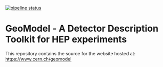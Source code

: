 [![pipeline status](https://gitlab.cern.ch/GeoModelDev/documentation/badges/master/pipeline.svg)](https://gitlab.cern.ch/GeoModelDev/documentation/commits/master)


# GeoModel - A Detector Description Toolkit for HEP experiments

This repository contains the source for the website hosted at: https://www.cern.ch/geomodel


